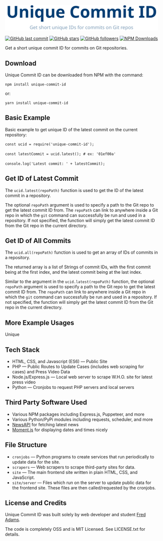 <p align="center">
    <img src="logo/logo.png" width='565' max-width='100%' alt="Unique Commit ID">
</p>
<p align="center">
    <a href="https://github.com/xtrp/unique-commit-id/"><img alt="GitHub last commit" src="https://img.shields.io/github/last-commit/xtrp/unique-commit-id"></a>
    <a href="https://github.com/xtrp/unique-commit-id/"><img alt="GitHub stars" src="https://img.shields.io/github/stars/xtrp/unique-commit-id?style=social"></a>
    <a href="https://github.com/xtrp"><img alt="GitHub followers" src="https://img.shields.io/github/followers/xtrp?label=Follow%20Fred%20Adams&style=social"></a>
    <a href="https://www.npmjs.com/package/unique-commit-id/"><img alt="NPM Downloads" src="https://img.shields.io/npm/dw/unique-commit-id"></a>
</p>

Get a short unique commit ID for commits on Git repositories.

## Download

Unique Commit ID can be downloaded from NPM with the command:

```
npm install unique-commit-id
```

or:

```
yarn install unique-commit-id
```

## Basic Example

Basic example to get unique ID of the latest commit on the current repository:

```
const ucid = require('unique-commit-id');

const latestCommit = ucid.latest(); # ex: '01ef00a'

console.log('Latest commit: ' + latestCommit);
```

## Get ID of Latest Commit

The ```ucid.latest(repoPath)``` function is used to get the ID of the latest commit in a repository.

The optional ```repoPath``` argument is used to specify a path to the Git repo to get the latest commit ID from. The ```repoPath``` can link to anywhere inside a Git repo in which the ```git``` command can successfully be run and used in a repository. If not specified, the function will simply get the latest commit ID from the Git repo in the current directory.

## Get ID of All Commits

The ```ucid.all(repoPath)``` function is used to get an array of IDs of commits in a repository.

The returned array is a list of Strings of commit IDs, with the first commit being at the first index, and the latest commit being at the last index.

Similar to the argument in the ```ucid.latest(repoPath)``` function, the optional ```repoPath``` argument is used to specify a path to the Git repo to get the latest commit ID from. The ```repoPath``` can link to anywhere inside a Git repo in which the ```git``` command can successfully be run and used in a repository. If not specified, the function will simply get the latest commit ID from the Git repo in the current directory.

## More Example Usages

Unique

## Tech Stack

 - HTML, CSS, and Javascript (ES6) &mdash; Public Site
 - PHP &mdash; Public Routes to Update Cases (includes web scraping for cases) and Press Video Data
 - Node.js/Express.js &mdash; Local web server to scrape W.H.O. site for latest press video
 - Python &mdash; Cronjobs to request PHP servers and local servers

## Third Party Software Used

 - Various NPM packages including Express.js, Puppeteer, and more
 - Various Python/PyPi modules including requests, scheduler, and more
 - [NewsAPI](https://newsapi.org/) for fetching latest news
 - [Moment.js](https://momentjs.com/) for displaying dates and times nicely

## File Structure

 - `cronjobs` &mdash; Python programs to create services that run periodically to update data for the site.
 - `scrapers` &mdash; Web scrapers to scrape third-party sites for data.
 - `site` &mdash; The main frontend site written in plain HTML, CSS, and JavaScript.
 - `site/server` &mdash; Files which run on the server to update public data for the frontend site. These files are then called/requested by the cronjobs.

## License and Credits

Unique Commit ID was built solely by web developer and student [Fred Adams](https://xtrp.io/).

The code is completely OSS and is MIT Licensed. See LICENSE.txt for details.